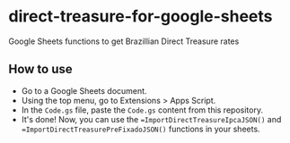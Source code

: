 # direct-treasure-for-google-sheets
Google Sheets functions to get Brazillian Direct Treasure rates

## How to use

- Go to a Google Sheets document.
- Using the top menu, go to Extensions > Apps Script.
- In the `Code.gs` file, paste the `Code.gs` content from this repository.
- It's done! Now, you can use the `=ImportDirectTreasureIpcaJSON()` and `=ImportDirectTreasurePreFixadoJSON()` functions in your sheets.
